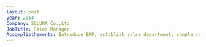 ```yaml
---
layout: post
year: 2014
Company: SOLUNA Co.,Ltd
JobTitle: Sales Manager
Accomplisthements: Introduce ERP, establish salse department, sample room.
---
```

